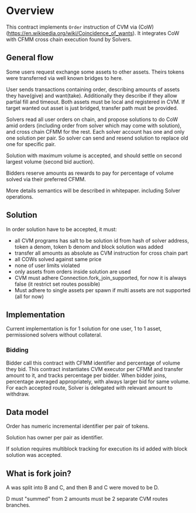 # Overview

This contract implements `Order` instruction of CVM via (CoW)(https://en.wikipedia.org/wiki/Coincidence_of_wants).
It integrates CoW with CFMM cross chain execution found by Solvers.

## General flow

Some users request exchange some assets to other assets.
Theirs tokens were transferred via well known bridges to here. 

User sends transactions containing order, describing amounts of assets they have(give) and want(take).
Additionally they describe if they allow partial fill and timeout.
Both assets must be local and registered in CVM.
If target wanted out asset is just bridged, transfer path must be provided. 

Solvers read all user orders on chain, and propose solutions to do CoW amid orders (including order from solver which may come with solution),
and cross chain CFMM for the rest. 
Each solver account has one and only one solution per pair. So solver can send and resend solution to replace old one for specific pair.

Solution with maximum volume is accepted, and should settle on second largest volume (second bid auction). 

Bidders reserve amounts as rewards to pay for percentage of volume solved via their preferred CFMM.

More details semantics will be described in whitepaper. including Solver operations.

## Solution

In order solution have to be accepted, it must:

- all CVM programs has salt to be solution id from hash of solver address, token a denom, token b denom and block solution was added
- transfer all amounts as absolute as CVM instruction for cross chain part
- all COWs solved against same price
- none of user limits violated
- only assets from orders inside solution are used
- CVM must adhere Connection.fork_join_supported, for now it is always false (it restrict set routes possible)
- Must adhere to single assets per spawn if multi assets are not supported (all for now)

## Implementation

Current implementation is for 1 solution for one user, 1 to 1 asset, permissioned solvers without collateral.

### Bidding

Bidder call this contract with CFMM identifier and percentage of volume they bid. 
This contract instantiates CVM executor per CFMM and transfer amount to it, and tracks percentage per bidder.
When bidder joins, percentage averaged appropriately, with always larger bid for same volume.
For each accepted route, Solver is delegated with relevant amount to withdraw.

## Data model

Order has numeric incremental identifier per pair of tokens.

Solution has owner per pair as identifier.

If solution requires multiblock tracking for execution its id added with block solution was accepted.

## What is fork join?

A was split into B and C, and then B and C were moved to be D.

D must "summed" from 2 amounts must be 2 separate CVM routes branches.